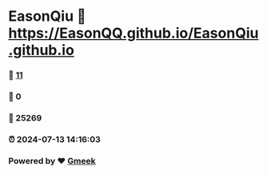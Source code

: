 # EasonQiu :link: https://EasonQQ.github.io/EasonQiu.github.io 
### :page_facing_up: [11](https://EasonQQ.github.io/EasonQiu.github.io/tag.html) 
### :speech_balloon: 0 
### :hibiscus: 25269 
### :alarm_clock: 2024-07-13 14:16:03 
### Powered by :heart: [Gmeek](https://github.com/Meekdai/Gmeek)
